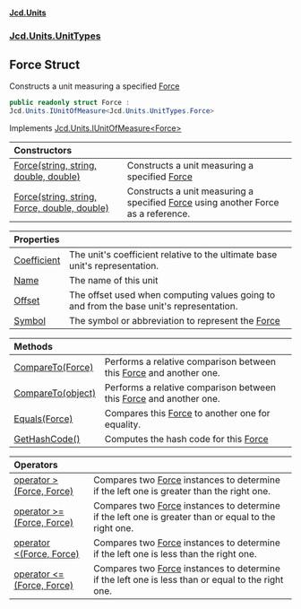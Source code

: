 #### [Jcd.Units](index.md 'index')
### [Jcd.Units.UnitTypes](Jcd.Units.UnitTypes.md 'Jcd.Units.UnitTypes')

## Force Struct

Constructs a unit measuring a specified [Force](Jcd.Units.UnitTypes.Force.md 'Jcd.Units.UnitTypes.Force')

```csharp
public readonly struct Force :
Jcd.Units.IUnitOfMeasure<Jcd.Units.UnitTypes.Force>
```

Implements [Jcd.Units.IUnitOfMeasure&lt;](Jcd.Units.IUnitOfMeasure_TUnits_.md 'Jcd.Units.IUnitOfMeasure<TUnits>')[Force](Jcd.Units.UnitTypes.Force.md 'Jcd.Units.UnitTypes.Force')[&gt;](Jcd.Units.IUnitOfMeasure_TUnits_.md 'Jcd.Units.IUnitOfMeasure<TUnits>')

| Constructors | |
| :--- | :--- |
| [Force(string, string, double, double)](Jcd.Units.UnitTypes.Force.Force(string,string,double,double).md 'Jcd.Units.UnitTypes.Force.Force(string, string, double, double)') | Constructs a unit measuring a specified [Force](Jcd.Units.UnitTypes.Force.md 'Jcd.Units.UnitTypes.Force') |
| [Force(string, string, Force, double, double)](Jcd.Units.UnitTypes.Force.Force(string,string,Jcd.Units.UnitTypes.Force,double,double).md 'Jcd.Units.UnitTypes.Force.Force(string, string, Jcd.Units.UnitTypes.Force, double, double)') | Constructs a unit measuring a specified [Force](Jcd.Units.UnitTypes.Force.md 'Jcd.Units.UnitTypes.Force') using another Force as a reference. |

| Properties | |
| :--- | :--- |
| [Coefficient](Jcd.Units.UnitTypes.Force.Coefficient.md 'Jcd.Units.UnitTypes.Force.Coefficient') | The unit's coefficient relative to the ultimate base unit's representation. |
| [Name](Jcd.Units.UnitTypes.Force.Name.md 'Jcd.Units.UnitTypes.Force.Name') | The name of this unit |
| [Offset](Jcd.Units.UnitTypes.Force.Offset.md 'Jcd.Units.UnitTypes.Force.Offset') | The offset used when computing values going to and from the base unit's representation. |
| [Symbol](Jcd.Units.UnitTypes.Force.Symbol.md 'Jcd.Units.UnitTypes.Force.Symbol') | The symbol or abbreviation to represent the [Force](Jcd.Units.UnitTypes.Force.md 'Jcd.Units.UnitTypes.Force') |

| Methods | |
| :--- | :--- |
| [CompareTo(Force)](Jcd.Units.UnitTypes.Force.CompareTo(Jcd.Units.UnitTypes.Force).md 'Jcd.Units.UnitTypes.Force.CompareTo(Jcd.Units.UnitTypes.Force)') | Performs a relative comparison between this [Force](Jcd.Units.UnitTypes.Force.md 'Jcd.Units.UnitTypes.Force') and another one. |
| [CompareTo(object)](Jcd.Units.UnitTypes.Force.CompareTo(object).md 'Jcd.Units.UnitTypes.Force.CompareTo(object)') | Performs a relative comparison between this [Force](Jcd.Units.UnitTypes.Force.md 'Jcd.Units.UnitTypes.Force') and another one. |
| [Equals(Force)](Jcd.Units.UnitTypes.Force.Equals(Jcd.Units.UnitTypes.Force).md 'Jcd.Units.UnitTypes.Force.Equals(Jcd.Units.UnitTypes.Force)') | Compares this [Force](Jcd.Units.UnitTypes.Force.md 'Jcd.Units.UnitTypes.Force') to another one for equality. |
| [GetHashCode()](Jcd.Units.UnitTypes.Force.GetHashCode().md 'Jcd.Units.UnitTypes.Force.GetHashCode()') | Computes the hash code for this [Force](Jcd.Units.UnitTypes.Force.md 'Jcd.Units.UnitTypes.Force') |

| Operators | |
| :--- | :--- |
| [operator &gt;(Force, Force)](Jcd.Units.UnitTypes.Force.op_GreaterThan(Jcd.Units.UnitTypes.Force,Jcd.Units.UnitTypes.Force).md 'Jcd.Units.UnitTypes.Force.op_GreaterThan(Jcd.Units.UnitTypes.Force, Jcd.Units.UnitTypes.Force)') | Compares two [Force](Jcd.Units.UnitTypes.Force.md 'Jcd.Units.UnitTypes.Force') instances to determine if the left one is greater than the right one. |
| [operator &gt;=(Force, Force)](Jcd.Units.UnitTypes.Force.op_GreaterThanOrEqual(Jcd.Units.UnitTypes.Force,Jcd.Units.UnitTypes.Force).md 'Jcd.Units.UnitTypes.Force.op_GreaterThanOrEqual(Jcd.Units.UnitTypes.Force, Jcd.Units.UnitTypes.Force)') | Compares two [Force](Jcd.Units.UnitTypes.Force.md 'Jcd.Units.UnitTypes.Force') instances to determine if the left one is greater than or equal to the right one. |
| [operator &lt;(Force, Force)](Jcd.Units.UnitTypes.Force.op_LessThan(Jcd.Units.UnitTypes.Force,Jcd.Units.UnitTypes.Force).md 'Jcd.Units.UnitTypes.Force.op_LessThan(Jcd.Units.UnitTypes.Force, Jcd.Units.UnitTypes.Force)') | Compares two [Force](Jcd.Units.UnitTypes.Force.md 'Jcd.Units.UnitTypes.Force') instances to determine if the left one is less than the right one. |
| [operator &lt;=(Force, Force)](Jcd.Units.UnitTypes.Force.op_LessThanOrEqual(Jcd.Units.UnitTypes.Force,Jcd.Units.UnitTypes.Force).md 'Jcd.Units.UnitTypes.Force.op_LessThanOrEqual(Jcd.Units.UnitTypes.Force, Jcd.Units.UnitTypes.Force)') | Compares two [Force](Jcd.Units.UnitTypes.Force.md 'Jcd.Units.UnitTypes.Force') instances to determine if the left one is less than or equal to the right one. |

